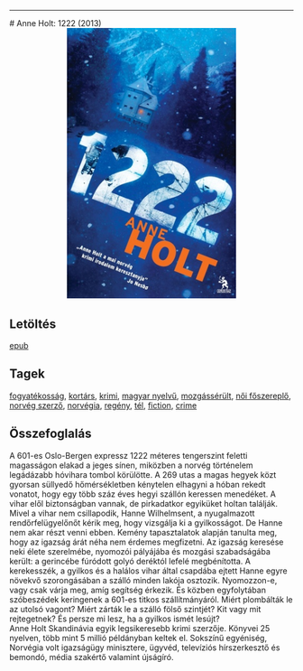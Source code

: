 <hr/>
# <a name="id_958">Anne Holt: 1222 (2013)</a>
<center><img src="https://github.com/BercziSandor/calibre_lib/raw/main/main/Anne%20Holt/1222%20%28958%29/cover.jpg" alt="cover" width="300"/></center>

## Letöltés
[epub](https://github.com/BercziSandor/calibre_lib/raw/main/main/Anne%20Holt/1222%20%28958%29/1222%20-%20Anne%20Holt.epub)

## Tagek
[fogyatékosság](https://github.com/berczisandor/calibre_lib/blob/main/main/_tags/fogyat%c3%a9koss%c3%a1g.md), [kortárs](https://github.com/berczisandor/calibre_lib/blob/main/main/_tags/kort%c3%a1rs.md), [krimi](https://github.com/berczisandor/calibre_lib/blob/main/main/_tags/krimi.md), [magyar nyelvű](https://github.com/berczisandor/calibre_lib/blob/main/main/_tags/magyar%20nyelv%c5%b1.md), [mozgássérült](https://github.com/berczisandor/calibre_lib/blob/main/main/_tags/mozg%c3%a1ss%c3%a9r%c3%bclt.md), [női főszereplő](https://github.com/berczisandor/calibre_lib/blob/main/main/_tags/n%c5%91i%20f%c5%91szerepl%c5%91.md), [norvég szerző](https://github.com/berczisandor/calibre_lib/blob/main/main/_tags/norv%c3%a9g%20szerz%c5%91.md), [norvégia](https://github.com/berczisandor/calibre_lib/blob/main/main/_tags/norv%c3%a9gia.md), [regény](https://github.com/berczisandor/calibre_lib/blob/main/main/_tags/reg%c3%a9ny.md), [tél](https://github.com/berczisandor/calibre_lib/blob/main/main/_tags/t%c3%a9l.md), [fiction](https://github.com/berczisandor/calibre_lib/blob/main/main/_tags/fiction.md), [crime](https://github.com/berczisandor/calibre_lib/blob/main/main/_tags/crime.md)

## Összefoglalás
<div>
<p>A ​601-es Oslo-Bergen expressz 1222 méteres tengerszint feletti magasságon elakad a jeges sínen, miközben a norvég történelem legádázabb hóvihara tombol körülötte. A 269 utas a magas hegyek közt gyorsan süllyedő hőmérsékletben kénytelen elhagyni a hóban rekedt vonatot, hogy egy több száz éves hegyi szállón keressen menedéket. A vihar elől biztonságban vannak, de pirkadatkor egyiküket holtan találják. Mivel a vihar nem csillapodik, Hanne Wilhelmsent, a nyugalmazott rendőrfelügyelőnőt kérik meg, hogy vizsgálja ki a gyilkosságot. De Hanne nem akar részt venni ebben. Kemény tapasztalatok alapján tanulta meg, hogy az igazság árát néha nem érdemes megfizetni. Az igazság keresése neki élete szerelmébe, nyomozói pályájába és mozgási szabadságába került: a gerincébe fúródott golyó deréktól lefelé megbénította. A kerekesszék, a gyilkos és a halálos vihar által csapdába ejtett Hanne egyre növekvő szorongásában a szálló minden lakója osztozik. Nyomozzon-e, vagy csak várja meg, amíg segítség érkezik. És közben egyfolytában szóbeszédek keringenek a 601-es titkos szállítmányáról. Miért plombálták le az utolsó vagont? Miért zárták le a szálló fölső szintjét? Kit vagy mit rejtegetnek? És persze mi lesz, ha a gyilkos ismét lesújt?<br>Anne Holt Skandinávia egyik legsikeresebb krimi szerzője. Könyvei 25 nyelven, több mint 5 millió példányban keltek el. Sokszínű egyéniség, Norvégia volt igazságügy minisztere, ügyvéd, televíziós hírszerkesztő és bemondó, média szakértő valamint újságíró.</p></div>


